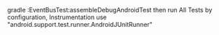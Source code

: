 gradle :EventBusTest:assembleDebugAndroidTest
then run All Tests by configuration, Instrumentation use "android.support.test.runner.AndroidJUnitRunner"
